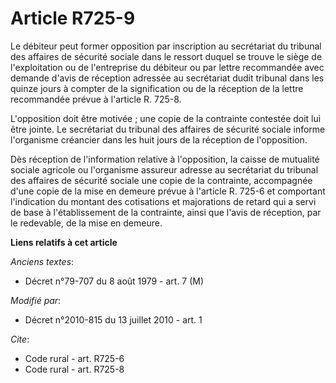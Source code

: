 # Article R725-9

Le débiteur peut former opposition par inscription au secrétariat du tribunal des affaires de sécurité sociale dans le
ressort duquel se trouve le siège de l'exploitation ou de l'entreprise du débiteur ou par lettre recommandée avec demande
d'avis de réception adressée au secrétariat dudit tribunal dans les quinze jours à compter de la signification ou de la
réception de la lettre recommandée prévue à l'article R. 725-8.

L'opposition doit être motivée ; une copie de la contrainte contestée doit lui être jointe. Le secrétariat du tribunal des
affaires de sécurité sociale informe l'organisme créancier                            dans les huit jours de la réception de
l'opposition. 

Dès réception de l'information relative à l'opposition, la caisse de mutualité sociale agricole ou l'organisme assureur
adresse au secrétariat du tribunal des affaires de sécurité sociale une copie de la contrainte, accompagnée d'une copie de la
mise en demeure prévue à l'article R. 725-6 et comportant l'indication du montant des cotisations et majorations de retard
qui a servi de base à l'établissement de la contrainte, ainsi que l'avis de réception, par le redevable, de la mise en
demeure.

**Liens relatifs à cet article**

_Anciens textes_:

  - Décret n°79-707 du 8 août 1979 - art. 7 (M)

_Modifié par_:

  - Décret n°2010-815 du 13 juillet 2010 - art. 1

_Cite_:

  - Code rural - art. R725-6
  - Code rural - art. R725-8
